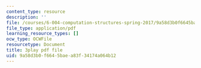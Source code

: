 ```yaml
---
content_type: resource
description: ''
file: /courses/6-004-computation-structures-spring-2017/9a58d3b0f6645baea83f34174a064b12_br3mu-IK9N8.pdf
file_type: application/pdf
learning_resource_types: []
ocw_type: OCWFile
resourcetype: Document
title: 3play pdf file
uid: 9a58d3b0-f664-5bae-a83f-34174a064b12
---
```

